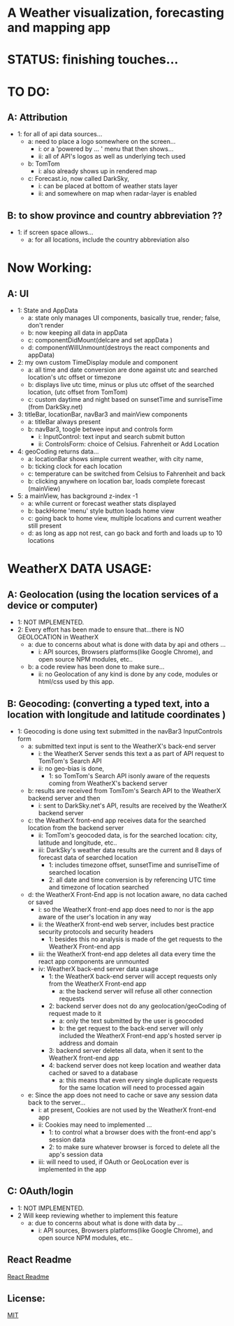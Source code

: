 # A Weather visualization, forecasting and mapping app

# STATUS: finishing touches...

# TO DO:

## A: Attribution
  - 1: for all of api data sources...
    - a: need to place a logo somewhere on the screen...
      - i: or a 'powered by ... ' menu that then shows...
      - ii: all of API's logos as well as underlying tech used
    - b: TomTom
      - i: also already shows up in rendered map
    - c: Forecast.io, now called DarkSky,
      - i: can be placed at bottom of weather stats layer
      - ii: and somewhere on map when radar-layer is enabled

## B: to show province and country abbreviation ??
  - 1: if screen space allows...
    - a: for all locations, include the country abbreviation also

# Now Working:  

## A: UI
 - 1: State and AppData
    - a: state only manages UI components, basically true, render; false, don't render
    - b: now keeping all data in appData
    - c: componentDidMount(delcare and set appData )
    - d: componentWillUnmount(destroys the react components and appData)
 - 2: my own custom TimeDisplay module and component
    - a: all time and date conversion are done against utc and searched location's utc offset or timezone
    - b: displays live utc time, minus or plus utc offset of the searched location, (utc offset from TomTom)
    - c: custom daytime and night based on sunsetTime and sunriseTime (from DarkSky.net)
 - 3: titleBar, locationBar, navBar3 and mainView components
    - a: titleBar always present
    - b: navBar3, toogle betwee input and controls form
        - i: InputControl:  text input and search submit button
        - ii: ControlsForm:  choice of Celsius. Fahrenheit or Add Location
 - 4: geoCoding returns data...
    - a: locationBar shows simple current weather, with city name,
    - b: ticking clock for each location
    - c: temperature can be switched from Celsius to Fahrenheit and back
    - b: clicking anywhere on location bar, loads complete forecast (mainView)
 - 5: a mainView, has background z-index -1
    - a: while current or forecast weather stats displayed
    - b: backHome 'menu' style button loads home view
    - c: going back to home view, multiple locations and current weather still present
    - d: as long as app not rest, can go back and forth and loads up to 10 locations

# WeatherX DATA USAGE:

## A: Geolocation (using the location services of a device or computer)
 - 1: NOT IMPLEMENTED.
 - 2: Every effort has been made to ensure that...there is NO GEOLOCATION in WeatherX
    - a: due to concerns about what is done with data by api and others ...
      - i: API sources, Browsers platforms(like Google Chrome), and open source NPM modules, etc..
    - b: a code review has been done to make sure...
      - ii: no Geolocation of any kind is done by any code, modules or html/css used by this app.

## B: Geocoding: (converting a typed text, into a location with longitude and latitude coordinates )
 - 1: Geocoding is done using text submitted in the navBar3 InputControls form
    - a: submitted text input is sent to the WeatherX's back-end server
      - i: the WeatherX Server sends this text a as part of API request to TomTom's Search API
      - ii: no geo-bias is done,
          - 1: so TomTom's Search API  isonly aware of the requests coming from WeatherX's backend server
    - b: results are received from TomTom's Search API to the WeatherX backend server and then
      - i: sent to DarkSky.net's API, results are received by the WeatherX backend server
    - c: the WeatherX front-end app receives data for the searched location from the backend server
      - ii: TomTom's geocoded data, is for the searched location: city, latitude and longitude, etc..        
      - iii: DarkSky's weather data results are the current and 8 days of forecast data of searched location
          - 1: includes timezone offset, sunsetTime and sunriseTime of searched location
          - 2: all date and time conversion is by referencing UTC time and timezone of location searched
    - d: the WeatherX Front-End app is not location aware, no data cached or saved
      - i: so the WeatherX front-end app does need to nor is the app aware of the user's location in any way
      - ii: the WeatherX front-end web server, includes best practice security protocols and security headers
          - 1: besides this no analysis is made of the get requests to the WeatherX Front-end app
      - iii: the WeatherX front-end app deletes all data every time the react app components are unmounted
      - iv: WeatherX back-end server data usage
          - 1: the WeatherX back-end server will accept requests only from the WeatherX Front-end app
              - a: the backend server will refuse all other connection requests  
          - 2: backend server does not do any geolocation/geoCoding of request made to it
              - a: only the text submitted by the user is geocoded
              - b: the get request to the back-end server will only included the WeatherX Front-end app's hosted server ip address and domain
          - 3: backend server deletes all data, when it sent to the WeatherX front-end app
          - 4: backend server does not keep location and weather data cached or saved to a database
               - a: this means that even every single duplicate requests for the same location will need to processed again
    - e: Since the app does not need to cache or save any session data back to the server...
      - i: at present, Cookies are not used by the WeatherX front-end app
      - ii: Cookies may need to implemented ...
           - 1: to control what a browser does with the front-end app's session data
           - 2: to make sure whatever browser is forced to delete all the app's session data
      - iii: will need to used, if OAuth or GeoLocation ever is implemented in the app

## C: OAuth/login
 - 1: NOT IMPLEMENTED.
 - 2 Will keep reviewing whether to implement this feature
    - a: due to concerns about what is done with data by ...
      - i: API sources, Browsers platforms(like Google Chrome), and open source NPM modules, etc..

## React Readme

[React Readme](https://github.com/pereznetworks/TD-Project12/blob/master/WeatherX/reactReadme.md)

## License:

[MIT](https://github.com/pereznetworks/TD-Project12/blob/master/LICENSE)
